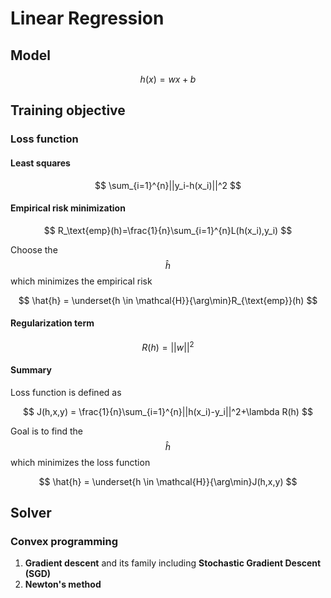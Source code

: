 # Linear Regression

## Model

$$
h(x) = wx+b
$$

## Training objective

### Loss function

#### Least squares

$$
\sum_{i=1}^{n}||y_i-h(x_i)||^2
$$

#### Empirical risk minimization

$$
R_\text{emp}(h)=\frac{1}{n}\sum_{i=1}^{n}L(h(x_i),y_i)
$$

Choose the $$\hat{h}$$ which minimizes the empirical risk

$$
\hat{h} = \underset{h \in \mathcal{H}}{\arg\min}R_{\text{emp}}(h)
$$

#### Regularization term

$$
R(h)=||w||^2
$$

#### Summary

Loss function is defined as

$$
J(h,x,y) = \frac{1}{n}\sum_{i=1}^{n}||h(x_i)-y_i||^2+\lambda R(h)
$$

Goal is to find the $$\hat{h}$$ which minimizes the loss function

$$
\hat{h} = \underset{h \in \mathcal{H}}{\arg\min}J(h,x,y)
$$

## Solver

### Convex programming

1. **Gradient descent** and its family including **Stochastic Gradient Descent \(SGD\)**
2. **Newton's method**

